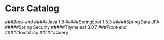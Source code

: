 # Cars Catalog
###_Back-end_
#####Java 1.8
#####SpringBoot 1.5.3
#####Spring Data JPA
#####Spring Security
#####Thymeleaf 3.0.7
###_Front-end_
#####Bootstrap
#####JQuery